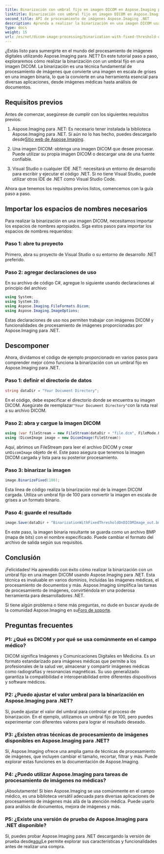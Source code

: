 ```yaml
---
title: Binarización con umbral fijo en imagen DICOM en Aspose.Imaging para .NET
linktitle: Binarización con umbral fijo en imagen DICOM en Aspose.Imaging para .NET
second_title: API de procesamiento de imágenes Aspose.Imaging .NET
description: Aprenda a realizar la binarización en una imagen DICOM usando Aspose.Imaging para .NET. Guía paso a paso con ejemplos de código.
type: docs
weight: 15
url: /es/net/dicom-image-processing/binarization-with-fixed-threshold-on-dicom-image/
---
```

¿Estás listo para sumergirte en el mundo del procesamiento de imágenes digitales utilizando Aspose.Imaging para .NET? En este tutorial paso a paso, exploraremos cómo realizar la binarización con un umbral fijo en una imagen DICOM. La binarización es una técnica fundamental de procesamiento de imágenes que convierte una imagen en escala de grises en una imagen binaria, lo que la convierte en una herramienta esencial para diversas aplicaciones, desde imágenes médicas hasta análisis de documentos.

## Requisitos previos

Antes de comenzar, asegúrese de cumplir con los siguientes requisitos previos:

1.  Aspose.Imaging para .NET: Es necesario tener instalada la biblioteca Aspose.Imaging para .NET. Si aún no lo has hecho, puedes descargarlo desde[Sitio web de Aspose.Imaging](https://releases.aspose.com/imaging/net/).

2. Una imagen DICOM: obtenga una imagen DICOM que desee procesar. Puede utilizar su propia imagen DICOM o descargar una de una fuente confiable.

3. Visual Studio o cualquier IDE .NET: necesitará un entorno de desarrollo para escribir y ejecutar el código .NET. Si no tiene Visual Studio, puede utilizar otros IDE de .NET como Visual Studio Code.

Ahora que tenemos los requisitos previos listos, comencemos con la guía paso a paso.

## Importar los espacios de nombres necesarios

Para realizar la binarización en una imagen DICOM, necesitamos importar los espacios de nombres apropiados. Siga estos pasos para importar los espacios de nombres requeridos:

### Paso 1: abre tu proyecto

Primero, abra su proyecto de Visual Studio o su entorno de desarrollo .NET preferido.

### Paso 2: agregar declaraciones de uso

En su archivo de código C#, agregue lo siguiente usando declaraciones al principio del archivo:

```csharp
using System;
using System.IO;
using Aspose.Imaging.FileFormats.Dicom;
using Aspose.Imaging.ImageOptions;
```

Estas declaraciones de uso nos permiten trabajar con imágenes DICOM y funcionalidades de procesamiento de imágenes proporcionadas por Aspose.Imaging para .NET.

## Descomponer

Ahora, dividamos el código de ejemplo proporcionado en varios pasos para comprender mejor cómo funciona la binarización con un umbral fijo en Aspose.Imaging para .NET.

### Paso 1: definir el directorio de datos

```csharp
string dataDir = "Your Document Directory";
```

 En el código, debe especificar el directorio donde se encuentra su imagen DICOM. Asegúrate de reemplazar`"Your Document Directory"`con la ruta real a su archivo DICOM.

### Paso 2: abra y cargue la imagen DICOM

```csharp
using (var fileStream = new FileStream(dataDir + "file.dcm", FileMode.Open, FileAccess.Read))
using (DicomImage image = new DicomImage(fileStream))
```

 Aquí, abrimos un FileStream para leer el archivo DICOM y crear un`DicomImage` objeto de él. Este paso asegura que tenemos la imagen DICOM cargada y lista para su posterior procesamiento.

### Paso 3: binarizar la imagen

```csharp
image.BinarizeFixed(100);
```

Esta línea de código realiza la binarización real de la imagen DICOM cargada. Utiliza un umbral fijo de 100 para convertir la imagen en escala de grises a un formato binario.

### Paso 4: guarde el resultado

```csharp
image.Save(dataDir + "BinarizationWithFixedThresholdOnDICOMImage_out.bmp", new BmpOptions());
```

En este paso, la imagen binaria resultante se guarda como un archivo BMP (mapa de bits) con el nombre especificado. Puede cambiar el formato del archivo de salida según sus requisitos.

## Conclusión

¡Felicidades! Ha aprendido con éxito cómo realizar la binarización con un umbral fijo en una imagen DICOM usando Aspose.Imaging para .NET. Esta técnica es invaluable en varios dominios, incluidas las imágenes médicas, el procesamiento de documentos y más. Aspose.Imaging simplifica las tareas de procesamiento de imágenes, convirtiéndola en una poderosa herramienta para desarrolladores .NET.

 Si tiene algún problema o tiene más preguntas, no dude en buscar ayuda de la comunidad Aspose.Imaging en su[Foro de soporte](https://forum.aspose.com/).

## Preguntas frecuentes

### P1: ¿Qué es DICOM y por qué se usa comúnmente en el campo médico?

DICOM significa Imágenes y Comunicaciones Digitales en Medicina. Es un formato estandarizado para imágenes médicas que permite a los profesionales de la salud ver, almacenar y compartir imágenes médicas como radiografías y resonancias magnéticas. Su uso generalizado garantiza la compatibilidad e interoperabilidad entre diferentes dispositivos y software médicos.

### P2: ¿Puedo ajustar el valor umbral para la binarización en Aspose.Imaging para .NET?

Sí, puede ajustar el valor del umbral para controlar el proceso de binarización. En el ejemplo, utilizamos un umbral fijo de 100, pero puedes experimentar con diferentes valores para lograr el resultado deseado.

### P3: ¿Existen otras técnicas de procesamiento de imágenes disponibles en Aspose.Imaging para .NET?

Sí, Aspose.Imaging ofrece una amplia gama de técnicas de procesamiento de imágenes, que incluyen cambiar el tamaño, recortar, filtrar y más. Puede explorar estas funciones en la documentación de Aspose.Imaging.

### P4: ¿Puedo utilizar Aspose.Imaging para tareas de procesamiento de imágenes no médicas?

¡Absolutamente! Si bien Aspose.Imaging se usa comúnmente en el campo médico, es una biblioteca versátil adecuada para diversas aplicaciones de procesamiento de imágenes más allá de la atención médica. Puede usarlo para análisis de documentos, mejora de imágenes y más.

### P5: ¿Existe una versión de prueba de Aspose.Imaging para .NET disponible?

 Sí, puedes probar Aspose.Imaging para .NET descargando la versión de prueba desde[aquí](https://releases.aspose.com/)Le permite explorar sus características y funcionalidades antes de realizar una compra.
